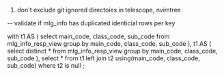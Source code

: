 1. don't exclude git ignored directoies in telescope, nvimtree




-- validate if mlg_info has duplicated identicial rows per key

with
    t1 AS (
    select main_code, class_code, sub_code
    from mlg_info_resp_view
    group by main_code, class_code, sub_code
    ),
    t1 AS (
    select distinct *
    from mlg_info_resp_view
    group by main_code, class_code, sub_code
    ),
select * 
from t1
    left join t2 using(main_code, class_code, sub_code)
where t2 is null
;
